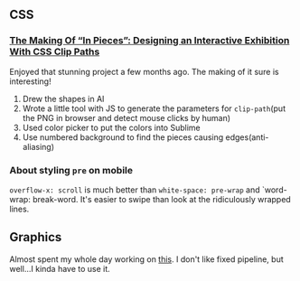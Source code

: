## CSS

### [The Making Of “In Pieces”: Designing an Interactive Exhibition With CSS Clip Paths](http://www.smashingmagazine.com/2015/06/02/the-making-of-in-pieces/)

Enjoyed that stunning project a few months ago. The making of it sure is  interesting!

1. Drew the shapes in AI
2. Wrote a little tool with JS to generate the parameters for `clip-path`(put the PNG in browser and detect mouse clicks by human)
3. Used color picker to put the colors into Sublime
4. Use numbered background to find the pieces causing edges(anti-aliasing)

### About styling `pre` on mobile

`overflow-x: scroll` is much better than `white-space: pre-wrap` and `word-wrap: break-word. It's easier to swipe than look at the ridiculously wrapped lines.

## Graphics

Almost spent my whole day working on [this](https://github.com/joyeecheung/fountain). I don't like fixed pipeline, but well...I kinda have to use it.
